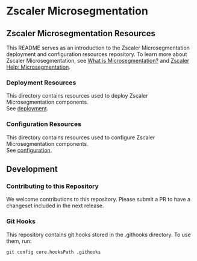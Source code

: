 # Zscaler Microsegmentation

## Zscaler Microsegmentation Resources
This README serves as an introduction to the Zscaler Microsegmentation deployment and configuration resources repository. To learn more about
Zscaler Microsegmentation, see [What is Microsegmentation?](https://www.zscaler.com/resources/security-terms-glossary/what-is-microsegmentation) 
and [Zscaler Help: Microsegmentation](https://help.zscaler.com/zpa/microsegmentation).

### Deployment Resources
This directory contains resources used to deploy Zscaler Microsegmentation components.\
See [deployment](deployment/README.md).

### Configuration Resources
This directory contains resources used to configure Zscaler Microsegmentation components.\
See [configuration](configuration/README.md).

## Development

### Contributing to this Repository
We welcome contributions to this repository. Please submit a PR to have a changeset included in the next release.

### Git Hooks
This repository contains git hooks stored in the .githooks directory. To use them, run:
```
git config core.hooksPath .githooks
```
